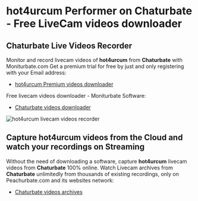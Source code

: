 # hot4urcum Performer on Chaturbate - Free LiveCam videos downloader

## Chaturbate Live Videos Recorder

Monitor and record livecam videos of **hot4urcum** from **Chaturbate** with Moniturbate.com
Get a premium trial for free by just and only registering with your Email address:
* [hot4urcum Premium videos downloader](https://moniturbate.com/request-demo-licence-key.html)

Free livecam videos downloader - Moniturbate Software:
* [Chaturbate videos downloader](https://moniturbate.com/moniturbate-download-software.html)

![hot4urcum livecam videos recorder](https://peachurnet.com/templates/moniturbate-software.png)


## Capture hot4urcum videos from the Cloud and watch your recordings on Streaming

Without the need of downloading a software, capture **hot4urcum** livecam videos from **Chaturbate** 100% online.
Watch Livecam archives from **Chaturbate** unlimitedly from thousands of existing recordings, only on Peachurbate.com and its websites network:
* [Chaturbate videos archives](https://peachurnet.com/)